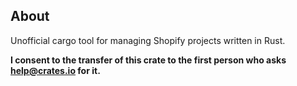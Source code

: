 ## About
Unofficial cargo tool for managing Shopify projects written in Rust.

**I consent to the transfer of this crate to the first person who asks help@crates.io for it.**
